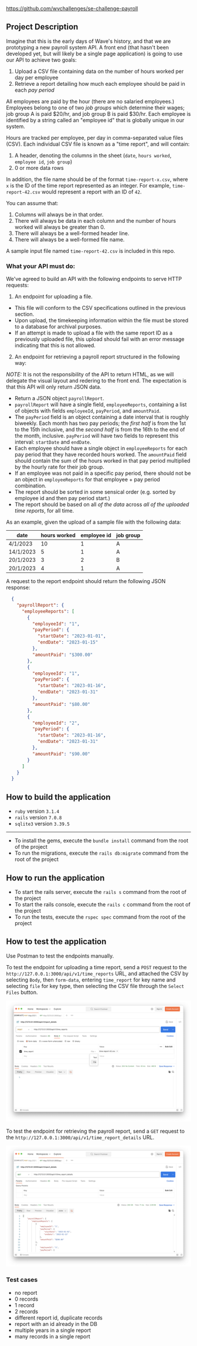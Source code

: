 https://github.com/wvchallenges/se-challenge-payroll

## Project Description

Imagine that this is the early days of Wave's history, and that we are prototyping a new payroll system API. A front end (that hasn't been developed yet, but will likely be a single page application) is going to use our API to achieve two goals:

1. Upload a CSV file containing data on the number of hours worked per day per employee
1. Retrieve a report detailing how much each employee should be paid in each _pay period_

All employees are paid by the hour (there are no salaried employees.) Employees belong to one of two _job groups_ which determine their wages; job group A is paid $20/hr, and job group B is paid $30/hr. Each employee is identified by a string called an "employee id" that is globally unique in our system.

Hours are tracked per employee, per day in comma-separated value files (CSV).
Each individual CSV file is known as a "time report", and will contain:

1. A header, denoting the columns in the sheet (`date`, `hours worked`, `employee id`, `job group`)
1. 0 or more data rows

In addition, the file name should be of the format `time-report-x.csv`,
where `x` is the ID of the time report represented as an integer. For example, `time-report-42.csv` would represent a report with an ID of `42`.

You can assume that:

1. Columns will always be in that order.
1. There will always be data in each column and the number of hours worked will always be greater than 0.
1. There will always be a well-formed header line.
1. There will always be a well-formed file name.

A sample input file named `time-report-42.csv` is included in this repo.

### What your API must do:

We've agreed to build an API with the following endpoints to serve HTTP requests:

1. An endpoint for uploading a file.

  - This file will conform to the CSV specifications outlined in the previous section.
  - Upon upload, the timekeeping information within the file must be stored to a database for archival purposes.
  - If an attempt is made to upload a file with the same report ID as a previously uploaded file, this upload should fail with an error message indicating that this is not allowed.

2. An endpoint for retrieving a payroll report structured in the following way:

  _NOTE:_ It is not the responsibility of the API to return HTML, as we will delegate the visual layout and redering to the front end. The expectation is that this API will only return JSON data.

  - Return a JSON object `payrollReport`.
  - `payrollReport` will have a single field, `employeeReports`, containing a list of objects with fields `employeeId`, `payPeriod`, and `amountPaid`.
  - The `payPeriod` field is an object containing a date interval that is roughly biweekly. Each month has two pay periods; the _first half_ is from the 1st to the 15th inclusive, and the _second half_ is from the 16th to the end of the month, inclusive. `payPeriod` will have two fields to represent this interval: `startDate` and `endDate`.
  - Each employee should have a single object in `employeeReports` for each pay period that they have recorded hours worked. The `amountPaid` field should contain the sum of the hours worked in that pay period multiplied by the hourly rate for their job group.
  - If an employee was not paid in a specific pay period, there should not be an object in `employeeReports` for that employee + pay period combination.
  - The report should be sorted in some sensical order (e.g. sorted by employee id and then pay period start.)
  - The report should be based on all _of the data_ across _all of the uploaded time reports_, for all time.

As an example, given the upload of a sample file with the following data:

  | date       | hours worked | employee id | job group |
  | ---------- | ------------ | ----------- | --------- |
  | 4/1/2023   | 10           | 1           | A         |
  | 14/1/2023  | 5            | 1           | A         |
  | 20/1/2023  | 3            | 2           | B         |
  | 20/1/2023  | 4            | 1           | A         |

A request to the report endpoint should return the following JSON response:

```json
  {
    "payrollReport": {
      "employeeReports": [
        {
          "employeeId": "1",
          "payPeriod": {
            "startDate": "2023-01-01",
            "endDate": "2023-01-15"
          },
          "amountPaid": "$300.00"
        },
        {
          "employeeId": "1",
          "payPeriod": {
            "startDate": "2023-01-16",
            "endDate": "2023-01-31"
          },
          "amountPaid": "$80.00"
        },
        {
          "employeeId": "2",
          "payPeriod": {
            "startDate": "2023-01-16",
            "endDate": "2023-01-31"
          },
          "amountPaid": "$90.00"
        }
      ]
    }
  }
```

## How to build the application

- `ruby` version `3.1.4`
- `rails` version `7.0.8`
- `sqlite3` version `3.39.5`

---

- To install the gems, execute the `bundle install` command from the root of the project
- To run the migrations, execute the `rails db:migrate` command from the root of the project

## How to run the application

- To start the rails server, execute the `rails s` command from the root of the project
- To start the rails console, execute the `rails c` command from the root of the project
- To run the tests, execute the `rspec spec` command from the root of the project

## How to test the application

Use Postman to test the endpoints manually.

To test the endpoint for uploading a time report, send a `POST` request to the `http://127.0.0.1:3000/api/v1/time_reports` URL, and attached the CSV by selecting `Body`, then `form-data`, entering `time_report` for key name and selecting `file` for key type, then selecting the CSV file through the `Select Files` button.

![](post-request.png)

To test the endpoint for retrieving the payroll report, send a `GET` request to the `http://127.0.0.1:3000/api/v1/time_report_details` URL.

![](get-request.png)

### Test cases

- no report
- 0 records
- 1 record
- 2 records
- different report id, duplicate records
- report with an id already in the DB
- multiple years in a single report
- many records in a single report
